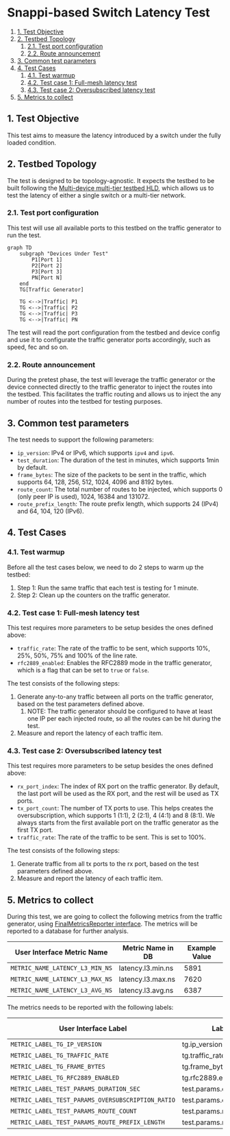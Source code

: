 # Snappi-based Switch Latency Test

1. [1. Test Objective](#1-test-objective)
2. [2. Testbed Topology](#2-testbed-topology)
   1. [2.1. Test port configuration](#21-test-port-configuration)
   2. [2.2. Route announcement](#22-route-announcement)
3. [3. Common test parameters](#3-common-test-parameters)
4. [4. Test Cases](#4-test-cases)
   1. [4.1. Test warmup](#41-test-warmup)
   2. [4.2. Test case 1: Full-mesh latency test](#42-test-case-1-full-mesh-latency-test)
   3. [4.3. Test case 2: Oversubscribed latency test](#43-test-case-2-oversubscribed-latency-test)
5. [5. Metrics to collect](#5-metrics-to-collect)

## 1. Test Objective

This test aims to measure the latency introduced by a switch under the fully loaded condition.

## 2. Testbed Topology

The test is designed to be topology-agnostic. It expects the testbed to be built following the [Multi-device multi-tier testbed HLD](../../testbed/README.testbed.NUT.md), which allows us to test the latency of either a single switch or a multi-tier network.

### 2.1. Test port configuration

This test will use all available ports to this testbed on the traffic generator to run the test.

```mermaid
graph TD
    subgraph "Devices Under Test"
        P1[Port 1]
        P2[Port 2]
        P3[Port 3]
        PN[Port N]
    end
    TG[Traffic Generator]

    TG <-->|Traffic| P1
    TG <-->|Traffic| P2
    TG <-->|Traffic| P3
    TG <-->|Traffic| PN
```

The test will read the port configuration from the testbed and device config and use it to configurate the traffic generator ports accordingly, such as speed, fec and so on.

### 2.2. Route announcement

During the pretest phase, the test will leverage the traffic generator or the device connected directly to the traffic generator to inject the routes into the testbed. This facilitates the traffic routing and allows us to inject the any number of routes into the testbed for testing purposes.

## 3. Common test parameters

The test needs to support the following parameters:

- `ip_version`: IPv4 or IPv6, which supports `ipv4` and `ipv6`.
- `test_duration`: The duration of the test in minutes, which supports 1min by default.
- `frame_bytes`: The size of the packets to be sent in the traffic, which supports 64, 128, 256, 512, 1024, 4096 and 8192 bytes.
- `route_count`: The total number of routes to be injected, which supports 0 (only peer IP is used), 1024, 16384 and 131072.
- `route_prefix_length`: The route prefix length, which supports 24 (IPv4) and 64, 104, 120 (IPv6).

## 4. Test Cases

### 4.1. Test warmup

Before all the test cases below, we need to do 2 steps to warm up the testbed:

1. Step 1: Run the same traffic that each test is testing for 1 minute.
2. Step 2: Clean up the counters on the traffic generator.

### 4.2. Test case 1: Full-mesh latency test

This test requires more parameters to be setup besides the ones defined above:

- `traffic_rate`: The rate of the traffic to be sent, which supports 10%, 25%, 50%, 75% and 100% of the line rate.
- `rfc2889_enabled`: Enables the RFC2889 mode in the traffic generator, which is a flag that can be set to `true` or `false`.

The test consists of the following steps:

1. Generate any-to-any traffic between all ports on the traffic generator, based on the test parameters defined above.
   1. NOTE: The traffic generator should be configured to have at least one IP per each injected route, so all the routes can be hit during the test.
2. Measure and report the latency of each traffic item.

### 4.3. Test case 2: Oversubscribed latency test

This test requires more parameters to be setup besides the ones defined above:

- `rx_port_index`: The index of RX port on the traffic generator. By default, the last port will be used as the RX port, and the rest will be used as TX ports.
- `tx_port_count`: The number of TX ports to use. This helps creates the oversubscription, which supports 1 (1:1), 2 (2:1), 4 (4:1) and 8 (8:1). We always starts from the first available port on the traffic generator as the first TX port.
- `traffic_rate`: The rate of the traffic to be sent. This is set to 100%.

The test consists of the following steps:

1. Generate traffic from all tx ports to the rx port, based on the test parameters defined above.
2. Measure and report the latency of each traffic item.

## 5. Metrics to collect

During this test, we are going to collect the following metrics from the traffic generator, using [FinalMetricsReporter interface](../../../test_reporting/telemetry/README.md). The metrics will be reported to a database for further analysis.

| User Interface Metric Name      | Metric Name in DB | Example Value |
|---------------------------------|-------------------|---------------|
| `METRIC_NAME_LATENCY_L3_MIN_NS` | latency.l3.min.ns | 5891          |
| `METRIC_NAME_LATENCY_L3_MAX_NS` | latency.l3.max.ns | 7620          |
| `METRIC_NAME_LATENCY_L3_AVG_NS` | latency.l3.avg.ns | 6387          |

The metrics needs to be reported with the following labels:

| User Interface Label                              | Label Key in DB                    | Example Value |
|---------------------------------------------------|------------------------------------|---------------|
| `METRIC_LABEL_TG_IP_VERSION`                      | tg.ip_version                      | 4             |
| `METRIC_LABEL_TG_TRAFFIC_RATE`                    | tg.traffic_rate                    | 50            |
| `METRIC_LABEL_TG_FRAME_BYTES`                     | tg.frame_bytes                     | 4096          |
| `METRIC_LABEL_TG_RFC2889_ENABLED`                 | tg.rfc2889.enabled                 | true          |
| `METRIC_LABEL_TEST_PARAMS_DURATION_SEC`           | test.params.duration.sec           | 60            |
| `METRIC_LABEL_TEST_PARAMS_OVERSUBSCRIPTION_RATIO` | test.params.oversubscription_ratio | 4             |
| `METRIC_LABEL_TEST_PARAMS_ROUTE_COUNT`            | test.params.route_count            | 16384         |
| `METRIC_LABEL_TEST_PARAMS_ROUTE_PREFIX_LENGTH`    | test.params.route_prefix_length    | 104           |
